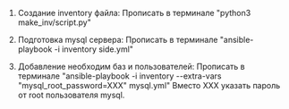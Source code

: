 1. Создание inventory файла:
    Прописать в терминале  "python3 make_inv/script.py"

2. Подготовка mysql сервера:
    Прописать в терминале  "ansible-playbook -i inventory side.yml"

3. Добавление необходим баз и пользователей:
    Прописать в терминале  "ansible-playbook -i inventory --extra-vars "mysql_root_password=XXX" mysql.yml"
    Вместо XXX указать пароль от root пользователя mysql.